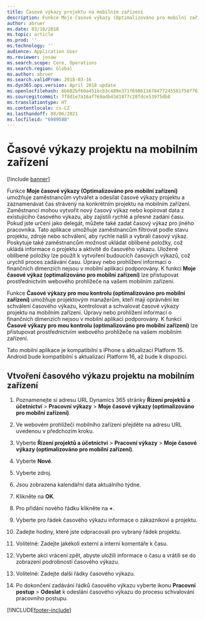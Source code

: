 ```yaml
---
title: Časové výkazy projektu na mobilním zařízení
description: Funkce Moje časové výkazy (Optimalizováno pro mobilní zařízení) umožňuje zaměstnancům vytvářet a odesílat časové výkazy projektu a zaznamenávat čas strávený na konkrétním projektu na mobilním zařízení.
author: abruer
ms.date: 03/16/2018
ms.topic: article
ms.prod: ''
ms.technology: ''
audience: Application User
ms.reviewer: josaw
ms.search.scope: Core, Operations
ms.search.region: Global
ms.author: abruer
ms.search.validFrom: 2018-03-16
ms.dyn365.ops.version: April 2018 update
ms.openlocfilehash: 6b602bf60a451bcb3c489e371f698611678477245581f58f76145a4b846c7b8a
ms.sourcegitcommit: 7f8d1e7a16af769adb43d1877c28fdce53975db8
ms.translationtype: HT
ms.contentlocale: cs-CZ
ms.lasthandoff: 08/06/2021
ms.locfileid: "6989588"
---
```

# <a name="project-timesheets-on-a-mobile-device"></a>Časové výkazy projektu na mobilním zařízení

[!include [banner](../includes/banner.md)]

Funkce **Moje časové výkazy (Optimalizováno pro mobilní zařízení)** umožňuje zaměstnancům vytvářet a odesílat časové výkazy projektu a zaznamenávat čas strávený na konkrétním projektu na mobilním zařízení. Zaměstnanci mohou vytvořit nový časový výkaz nebo kopírovat data z existujícího časového výkazu, aby zajistili rychlé a přesné zadání času. Pokud jste určeni jako delegát, můžete také zadat časový výkaz pro jiného pracovníka. Tato aplikace umožňuje zaměstnancům filtrovat podle stavu projektu, zdroje nebo schválení, aby rychle našli a vybrali časový výkaz. Poskytuje také zaměstnancům možnost ukládat oblíbené položky, což ukládá informace o projektu a aktivitě do časového výkazu. Uložené oblíbené položky lze použít k vytvoření budoucích časových výkazů, což urychlí proces zadávání času. Úpravy nebo prohlížení informací o finančních dimenzích nejsou v mobilní aplikaci podporovány. K funkci **Moje časové výkaz (optimalizováno pro mobilní zařízení)** lze přistupovat prostřednictvím webového prohlížeče na vašem mobilním zařízení.

Funkce **Časové výkazy pro mou kontrolu (optimalizováno pro mobilní zařízení)** umožňuje projektovým manažerům, kteří mají oprávnění ke schválení časového výkazu, kontrolovat a schvalovat časové výkazy projektu na mobilním zařízení. Úpravy nebo prohlížení informací o finančních dimenzích nejsou v mobilní aplikaci podporovány. K funkci **Časové výkazy pro mou kontrolu (optimalizováno pro mobilní zařízení)** lze přistupovat prostřednictvím webového prohlížeče na vašem mobilním zařízení.

Tato mobilní aplikace je kompatibilní s iPhone s aktualizací Platform 15.
Android bude kompatibilní s aktualizací Platform 16, až bude k dispozici.

## <a name="create-a-project-timesheet-on-your-mobile-device"></a>Vtvoření časového výkazu projektu na mobilním zařízení

1.  Poznamenejte si adresu URL Dynamics 365 stránky **Řízení projektů a účetnictví** \> **Pracovní výkazy** \> **Moje časové výkazy (optimalizováno pro mobilní zařízení)**.

2.  Ve webovém prohlížeči mobilního zařízení přejděte na adresu URL uvedenou v předchozím kroku.
 
3.  Vyberte **Řízení projektů a účetnictví** \> **Pracovní výkazy** \> **Moje časové výkazy (optimalizováno pro mobilní zařízení)**.

4.  Vyberte **Nové**.

5.  Vyberte zdroj.

6.  Jsou zobrazena kalendářní data aktuálního týdne.

7.  Klikněte na **OK**.

8.  Pro přidání nového řádku klikněte na **+**.

9.  Vyberte pro řádek časového výkazu informace o zákazníkovi a projektu.

10. Zadejte hodiny, které jste odpracovali pro vybraný řádek projektu.

11. Volitelné: Zadejte jakékoli externí a interní komentáře k času.

12. Vyberte akci vrácení zpět, abyste uložili informace o času a vrátili se do zobrazení podrobností časového výkazu.

13. Volitelné: Zadejte další řádky časového výkazu.

14. Po dokončení zadávání řádků časového výkazu vyberte ikonu **Pracovní postup** \> **Odeslat** k odeslání časového výkazu do procesu schvalování pracovního postupu.


[!INCLUDE[footer-include](../includes/footer-banner.md)]